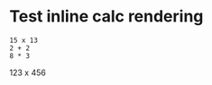 # Test inline calc rendering



```instacalc
15 x 13
2 + 2
8 * 3
```

<instacalc>

123 x 456

</instacalc>
